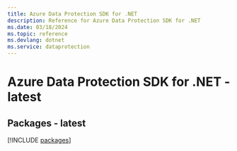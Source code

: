 ```yaml
---
title: Azure Data Protection SDK for .NET
description: Reference for Azure Data Protection SDK for .NET
ms.date: 03/18/2024
ms.topic: reference
ms.devlang: dotnet
ms.service: dataprotection
---
```

# Azure Data Protection SDK for .NET - latest
## Packages - latest
[!INCLUDE [packages](data-protection-index.md)]